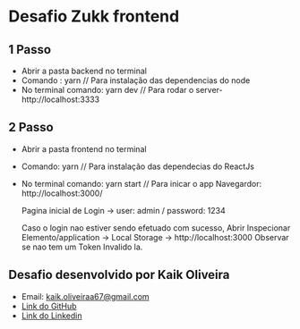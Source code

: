 # Desafio Zukk frontend

## 1 Passo

- Abrir a pasta backend no terminal
- Comando : yarn // Para instalação das dependencias do node
- No terminal comando: yarn dev // Para rodar o server- http://localhost:3333

## 2 Passo

- Abrir a pasta frontend no terminal
- Comando: yarn // Para instalação das dependecias do ReactJs
- No terminal comando: yarn start // Para inicar o app
  Navegardor: http://localhost:3000/

  Pagina inicial de Login -> user: admin / password: 1234

  Caso o login nao estiver sendo efetuado com sucesso,
  Abrir Inspecionar Elemento/application ->
  Local Storage -> http://localhost:3000
  Observar se nao tem um Token Invalido la.

## Desafio desenvolvido por Kaik Oliveira

- Email: kaik.oliveiraa67@gmail.com
- [Link do GitHub](https://github.com/KaikOliveira)
- [Link do Linkedin](https://www.linkedin.com/in/kaik-oliveira-2347571a4/)
